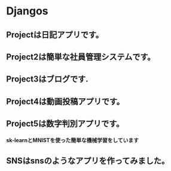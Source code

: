 # Djangos

## Projectは日記アプリです。
## Project2は簡単な社員管理システムです。
## Project3はブログです.
## Project4は動画投稿アプリです。
## Project5は数字判別アプリです。
#### sk-learnとMNISTを使った簡単な機械学習をしています
## SNSはsnsのようなアプリを作ってみました。
